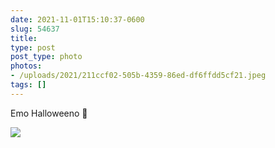 ```yaml
---
date: 2021-11-01T15:10:37-0600
slug: 54637
title: 
type: post
post_type: photo
photos:
- /uploads/2021/211ccf02-505b-4359-86ed-df6ffdd5cf21.jpeg
tags: []
---
```

Emo Halloweeno 🎃


![](/uploads/2021/211ccf02-505b-4359-86ed-df6ffdd5cf21.jpeg)


